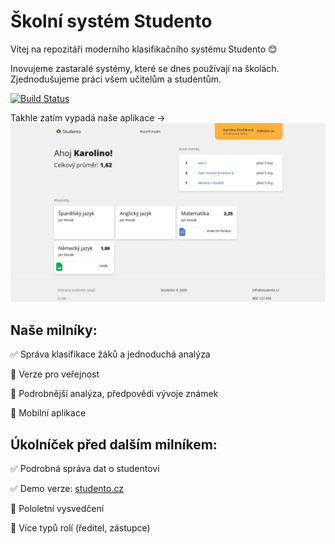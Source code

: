 ﻿# Školní systém Studento
Vítej na repozitáři moderního klasifikačního systému Studento :blush:

Inovujeme zastaralé systémy, které se dnes používají na školách. Zjednodušujeme práci všem učitelům a studentům.

[![Build Status](https://dev.azure.com/Studento/WebApp/_apis/build/status/WebApp?branchName=master)](https://dev.azure.com/Studento/WebApp/_build/latest?definitionId=2&branchName=master)

Takhle zatím vypadá naše aplikace ->
![Studento dashboard](/github_readme_images/dashboard_v3.jpg)

## Naše milníky:

:white_check_mark: Správa klasifikace žáků a jednoduchá analýza

:red_circle: Verze pro veřejnost

:red_circle: Podrobnější analýza, předpovědi vývoje známek

:red_circle: Mobilní aplikace

## Úkolníček před dalším milníkem:
:white_check_mark: Podrobná správa dat o studentovi

:white_check_mark: Demo verze: [studento.cz](https://studento.cz)

:red_circle: Pololetní vysvedčení

:red_circle: Více typů rolí (ředitel, zástupce)